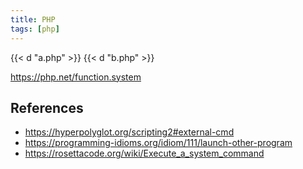 ```yaml
---
title: PHP
tags: [php]
---
```


{{< d "a.php" >}}
{{< d "b.php" >}}

<https://php.net/function.system>

## References

- <https://hyperpolyglot.org/scripting2#external-cmd>
- <https://programming-idioms.org/idiom/111/launch-other-program>
- <https://rosettacode.org/wiki/Execute_a_system_command>
